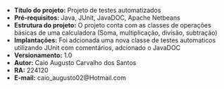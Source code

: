 <ul>
    <li><strong>Título do projeto:</strong> Projeto de testes automatizados</li>
    <li><strong>Pré-requisitos:</strong> Java, JUnit, JavaDOC, Apache Netbeans</li>
    <li><strong>Estrutura do projeto:</strong> O projeto conta com as classes de operações básicas de uma calculadora (Soma, multiplicação, divisão, subtração)</li>
    <li><strong>Implantações:</strong> Foi adcionada uma nova classe de testes automaticos utilizando JUnit com comentários, adcionado o JavaDOC </li>
    <li><strong>Versionamento:</strong> 1.0</li>
    <li><strong>Autor:</strong> Caio Augusto Carvalho dos Santos</li>
    <li><strong>RA:</strong> 224120</li>
    <li><strong>E-mail:</strong> caio_augusto02@Hotmail.com</li>
</ul>

